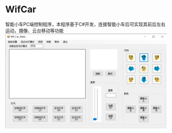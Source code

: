 # WifCar
智能小车PC端控制程序，本程序基于C#开发，连接智能小车后可实现其前后左右运动，摄像、云台移动等功能
![image](image/%E7%A8%8B%E5%BA%8F%E7%95%8C%E9%9D%A2.png)
